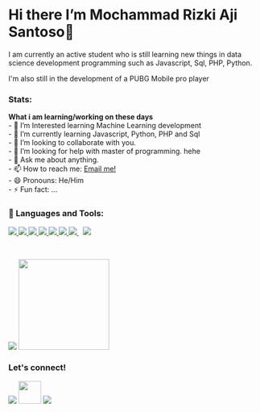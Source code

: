 # Hi there I’m Mochammad Rizki Aji Santoso👋
I am currently an active student who is still learning new things in data science development programming such as Javascript, Sql, PHP, Python.

I'm also still in the development of a PUBG Mobile pro player

<!--
**rizkyluxszerr/rizkyluxszerr** is a ✨ _special_ ✨ repository because its `README.md` (this file) appears on your GitHub profile.

Here are some ideas to get you started:

- 🔭 I’m currently working on ...
- 🌱 I’m currently learning ...
- 👯 I’m looking to collaborate on ...
- 🤔 I’m looking for help with ...
- 💬 Ask me about ...
- 📫 How to reach me: ...
- 😄 Pronouns: ...
- ⚡ Fun fact: ...
-->


### Stats:
 <summary><strong>What i am learning/working on these days</strong></summary>
    - 🔭 I’m Interested learning Machine Learning development </br>
    - 🌱 I’m currently learning Javascript, Python, PHP and Sql </br>
    - 👯 I’m looking to collaborate with you. </br>
    - 🤔 I’m looking for help with master of programming. hehe </br>
    - 💬 Ask me about anything.</br>
    - 📫 How to reach me: <a href="jinkzprolimit@gmail.com">Email me!</a>  </br>
    - 😄 Pronouns: He/Him </br>
    - ⚡ Fun fact: ... </br>

### 🚀 Languages and Tools:

<p align="left"> 
    <a href="https://www.java.com" target="_blank"> <img src="https://img.icons8.com/color/48/000000/java-coffee-cup-logo.png"/> </a>
    <a href="https://developer.mozilla.org/en-US/docs/Web/JavaScript" target="_blank"> <img src="https://img.icons8.com/color/48/000000/javascript.png"/> </a> 
    <a href="https://www.w3.org/html/" target="_blank"> <img src="https://img.icons8.com/color/48/000000/html-5.png"/> </a> 
    <a href="https://www.w3schools.com/css/" target="_blank"> <img src="https://img.icons8.com/color/48/000000/css3.png"/> </a>
    <a href="https://www.python.org" target="_blank"> <img src="https://img.icons8.com/color/48/000000/python.png"/> </a>
    <a href="https://www.php.net/" target="_blank"> <img src="https://img.icons8.com/color/48/000000/php.png"/> </a> 
    <a style="padding-right:8px;" href="https://www.mysql.com/" target="_blank"> <img src="https://img.icons8.com/color/48/000000/mysql.png"/> </a>
    <a href="https://git-scm.com/" target="_blank"> <img src="https://img.icons8.com/color/48/000000/git.png"/> </a> 
</p>

<br/>
<p>
    <img src="https://github-readme-stats.vercel.app/api?username=rizkyjisantt&hide=contribs,prs&show_icons=true&hide_border=true&title_color=000" />
    <img src="https://github-readme-stats.vercel.app/api/top-langs/?username=rizkyjisantt&layout=compact" height=180 />
</p>

### Let's connect!
<p align="left">

<a href = "https://www.linkedin.com/in/moch-rizki/" target="_blank"><img src="https://img.icons8.com/fluent/48/000000/linkedin.png"/></a>
<a href = "https://mail.google.com/mail/?view=cm&fs=1&to=jinkzprolimit@gmail.com&su=SUBJECT&body=BODY&bcc=jinkzprolimit@gmail.com" target="_blank"><img src="https://img.icons8.com/color/344/circled-envelope.png" width="45"/></a>
<a href = "https://www.instagram.com/rizky_jisantt/" target="_blank"><img src="https://img.icons8.com/fluent/48/000000/instagram-new.png"/></a>

</p>
